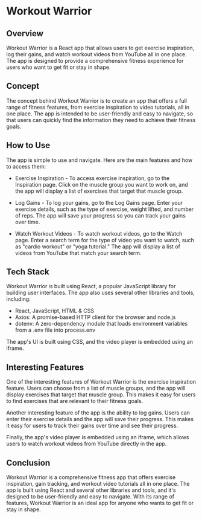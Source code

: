 # Workout Warrior

## Overview

Workout Warrior is a React app that allows users to get exercise inspiration, log their gains, and watch workout videos from YouTube all in one place. The app is designed to provide a comprehensive fitness experience for users who want to get fit or stay in shape.

## Concept

The concept behind Workout Warrior is to create an app that offers a full range of fitness features, from exercise inspiration to video tutorials, all in one place. The app is intended to be user-friendly and easy to navigate, so that users can quickly find the information they need to achieve their fitness goals.

## How to Use

The app is simple to use and navigate. Here are the main features and how to access them:

* Exercise Inspiration - To access exercise inspiration, go to the Inspiration page. Click on the muscle group you want to work on, and the app will display a list of exercises that target that muscle group.

* Log Gains - To log your gains, go to the Log Gains page. Enter your exercise details, such as the type of exercise, weight lifted, and number of reps. The app will save your progress so you can track your gains over time.

* Watch Workout Videos - To watch workout videos, go to the Watch page. Enter a search term for the type of video you want to watch, such as "cardio workout" or "yoga tutorial." The app will display a list of videos from YouTube that match your search term.

## Tech Stack
Workout Warrior is built using React, a popular JavaScript library for building user interfaces. The app also uses several other libraries and tools, including:

* React, JavaScript, HTML & CSS
* Axios: A promise-based HTTP client for the browser and node.js
* dotenv: A zero-dependency module that loads environment variables from a .env file into process.env

The app's UI is built using CSS, and the video player is embedded using an iframe.

## Interesting Features

One of the interesting features of Workout Warrior is the exercise inspiration feature. Users can choose from a list of muscle groups, and the app will display exercises that target that muscle group. This makes it easy for users to find exercises that are relevant to their fitness goals.

Another interesting feature of the app is the ability to log gains. Users can enter their exercise details and the app will save their progress. This makes it easy for users to track their gains over time and see their progress.

Finally, the app's video player is embedded using an iframe, which allows users to watch workout videos from YouTube directly in the app.

## Conclusion

Workout Warrior is a comprehensive fitness app that offers exercise inspiration, gain tracking, and workout video tutorials all in one place. The app is built using React and several other libraries and tools, and it's designed to be user-friendly and easy to navigate. With its range of features, Workout Warrior is an ideal app for anyone who wants to get fit or stay in shape.
